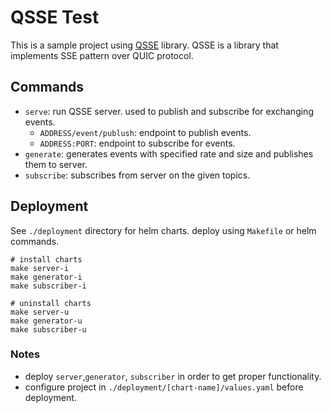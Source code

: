 # QSSE Test
This is a sample project using [QSSE](https://www.github.com/snapp-incubator/qsse) library. QSSE is a library that implements SSE pattern over QUIC protocol.

## Commands
- `serve`: run QSSE server. used to publish and subscribe for exchanging events.
  - `ADDRESS/event/publush`: endpoint to publish events.
  - `ADDRESS:PORT`: endpoint to subscribe for events.
- `generate`: generates events with specified rate and size and publishes them to server.
- `subscribe`: subscribes from server on the given topics.


## Deployment
See `./deployment` directory for helm charts. deploy using `Makefile` or helm commands.
```shell
# install charts
make server-i
make generator-i
make subscriber-i

# uninstall charts
make server-u
make generator-u
make subscriber-u
```
### Notes
- deploy `server`,`generator`, `subscriber` in order to get proper functionality.   
- configure project in `./deployment/[chart-name]/values.yaml` before deployment.
